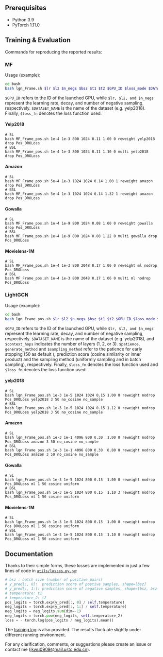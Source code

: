 ## Prerequisites
- Python 3.9
- PyTorch 1.11.0

## Training & Evaluation

Commands for reproducing the reported results:

### MF
Usage (example):
```bash
cd bash
bash lgn_Frame.sh $lr $l2 $n_negs $bsz $t1 $t2 $GPU_ID $loss_mode $DATASET_NAME $drop $loss_fn
```

```$GPU_ID``` refers to the ID of the launched GPU, while ```$lr, $l2, and $n_negs``` represent the learning rate, decay, and number of negative sampling, respectively. ```$DATASET_NAME``` is the name of the dataset (e.g. yelp2018). Finally, ```$loss_fn``` denotes the loss function used.

#### Yelp2018
```
# SL
bash MF_Frame_pos.sh 1e-4 1e-3 800 1024 0.11 1.00 0 reweight yelp2018 drop Pos_DROLoss
# BSL
bash MF_Frame_pos.sh 1e-4 1e-3 800 1024 0.11 1.10 0 multi yelp2018 drop Pos_DROLoss
```
#### Amazon
```
# SL
bash MF_Frame_pos.sh 5e-4 1e-3 1024 1024 0.14 1.00 1 reweight amazon drop Pos_DROLoss
# BSL
bash MF_Frame_pos.sh 5e-4 1e-3 1024 1024 0.14 1.32 1 reweight amazon drop Pos_DROLoss
```
#### Gowalla
```
# SL
bash MF_Frame_pos.sh 1e-4 1e-9 800 1024 0.08 1.00 0 reweight gowalla drop Pos_DROLoss
# BSL
bash MF_Frame_pos.sh 1e-4 1e-9 800 1024 0.08 1.22 0 multi gowalla drop Pos_DROLoss
```
#### Movielens-1M
```
# SL
bash MF_Frame_pos.sh 1e-4 1e-3 800 2048 0.17 1.00 0 reweight ml nodrop Pos_DROLoss
# BSL
bash MF_Frame_pos.sh 1e-4 1e-3 800 2048 0.17 1.06 0 multi ml nodrop Pos_DROLoss
```

### LightGCN
Usage (example):
```bash
cd bash
bash lgn_Frame_pos.sh $lr $l2 $n_negs $bsz $t1 $t2 $GPU_ID $loss_mode $drop $loss_fn $DATASET_NAME $context_hops $patience $generate_method $sampling_method
```

```$GPU_ID``` refers to the ID of the launched GPU, while ```$lr, $l2, and $n_negs``` represent the learning rate, decay, and number of negative sampling, respectively. ```$DATASET_NAME``` is the name of the dataset (e.g. yelp2018), and ```$context_hops``` indicates the number of layers (1, 2, or 3). ```$patience```, ```generate_method``` and ```$sampling_method``` refer to the patience for early stopping (50 as default ), prediction score (cosine similarity or inner product) and the sampling method (uniformly sampling and in batch sampling), respectively. Finally, ```$loss_fn``` denotes the loss function used and ```$loss_fn``` denotes the loss function used.

#### yelp2018
```
# SL
bash lgn_Frame_pos.sh 1e-3 1e-5 1024 1024 0.15 1.00 0 reweight nodrop Pos_DROLoss yelp2018 3 50 no_cosine no_sample
# BSL
bash lgn_Frame_pos.sh 1e-3 1e-5 1024 1024 0.15 1.12 0 reweight nodrop Pos_DROLoss yelp2018 3 50 no_cosine no_sample
```
#### Amazon
```
# SL
bash lgn_Frame_pos.sh 1e-3 1e-1 4096 800 0.30  1.00 0 reweight nodrop Pos_DROLoss amazon 3 50 no_cosine no_sample
# BSL
bash lgn_Frame_pos.sh 1e-3 1e-1 4096 800 0.30  0.80 0 reweight nodrop Pos_DROLoss amazon 3 50 no_cosine no_sample
```

#### Gowalla
```
# SL
bash lgn_Frame_pos.sh 1e-3 1e-5 1024 800 0.15  1.00 0 reweight nodrop Pos_DROLoss ml 1 50 cosine uniform
# BSL
bash lgn_Frame_pos.sh 1e-3 1e-5 1024 800 0.15  1.10 3 reweight nodrop Pos_DROLoss ml 1 50 cosine uniform
```
#### Movielens-1M
```
# SL
bash lgn_Frame_pos.sh 1e-3 1e-5 1024 800 0.15  1.00 0 reweight nodrop Pos_DROLoss ml 1 50 cosine uniform
# BSL
bash lgn_Frame_pos.sh 1e-3 1e-5 1024 800 0.15  1.10 0 reweight nodrop Pos_DROLoss ml 1 50 cosine uniform
```


## Documentation
Thanks to their simple forms, these losses are implemented in just a few lines of code in [`utils/losses.py.py`](utils/losses.py#L429-L432):
```py
# bsz : batch size (number of positive pairs)
# y_pred[:, 0]:  prediction score of postive samples, shape=[bsz]
# y_pred[:, 1:]: prediction score of negative samples, shape=[bsz, bsz-1]
# temperature: t1
# temperature_2: t2
pos_logits = torch.exp(y_pred[:, 0] / self.temperature)
neg_logits = torch.exp(y_pred[:, 1:] / self.temperature)
neg_logits = neg_logits.sum(dim=-1)
neg_logits = torch.pow(neg_logits, self.temperature_2)
loss = - torch.log(pos_logits / neg_logits).mean()
```

The [training log](./logs) is also provided. The results fluctuate slightly under different running environment.

For any clarification, comments, or suggestions please create an issue or contact me (jkwu0909@mail.ustc.edu.cn).
